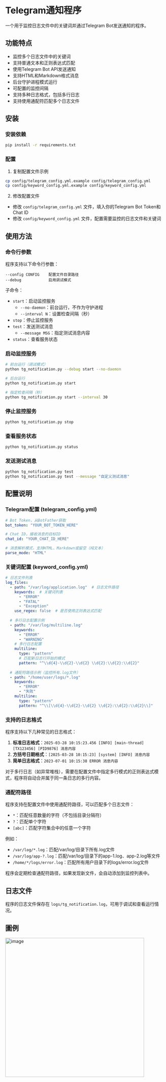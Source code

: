 # Telegram通知程序

一个用于监控日志文件中的关键词并通过Telegram Bot发送通知的程序。

## 功能特点

- 监控多个日志文件中的关键词
- 支持普通文本和正则表达式匹配
- 使用Telegram Bot API发送通知
- 支持HTML和Markdown格式消息
- 后台守护进程模式运行
- 可配置的监控间隔
- 支持多种日志格式，包括多行日志
- 支持使用通配符匹配多个日志文件

## 安装

### 安装依赖

```bash
pip install -r requirements.txt
```

### 配置

1. 复制配置文件示例

```bash
cp config/telegram_config.yml.example config/telegram_config.yml
cp config/keyword_config.yml.example config/keyword_config.yml
```

2. 修改配置文件

- 修改 `config/telegram_config.yml` 文件，填入你的Telegram Bot Token和Chat ID
- 修改 `config/keyword_config.yml` 文件，配置需要监控的日志文件和关键词

## 使用方法

### 命令行参数

程序支持以下命令行参数：

```
--config CONFIG    配置文件目录路径
--debug            启用调试模式
```

子命令：

- `start`：启动监控服务
  - `--no-daemon`：前台运行，不作为守护进程
  - `--interval N`：设置检查间隔（秒）
- `stop`：停止监控服务
- `test`：发送测试消息
  - `--message MSG`：指定测试消息内容
- `status`：查看服务状态

### 启动监控服务

```bash
# 前台运行（调试模式）
python tg_notification.py --debug start --no-daemon

# 后台运行
python tg_notification.py start

# 指定检查间隔（秒）
python tg_notification.py start --interval 30
```

### 停止监控服务

```bash
python tg_notification.py stop
```

### 查看服务状态

```bash
python tg_notification.py status
```

### 发送测试消息

```bash
python tg_notification.py test
python tg_notification.py test --message "自定义测试消息"
```

## 配置说明

### Telegram配置 (telegram_config.yml)

```yaml
# Bot Token，从BotFather获取
bot_token: "YOUR_BOT_TOKEN_HERE"

# Chat ID，接收消息的目标ID
chat_id: "YOUR_CHAT_ID_HERE"

# 消息解析模式，支持HTML、Markdown或留空（纯文本）
parse_mode: "HTML"
```

### 关键词配置 (keyword_config.yml)

```yaml
# 日志文件列表
log_files:
  - path: "/var/log/application.log"  # 日志文件路径
    keywords:  # 关键词列表
      - "ERROR"
      - "FATAL"
      - "Exception"
    use_regex: false  # 是否使用正则表达式匹配
    
  # 多行日志配置示例
  - path: "/var/log/multiline.log"
    keywords:
      - "ERROR"
      - "WARNING"
    # 多行日志配置
    multiline:
      type: "pattern"
      # 匹配新日志行开始的模式
      pattern: "^\\d{4}-\\d{2}-\\d{2} \\d{2}:\\d{2}:\\d{2}"
      
  # 通配符路径示例（监控所有.log文件）
  - path: "/home/user/logs/*.log"
    keywords:
      - "ERROR"
      - "失败"
    multiline:
      type: "pattern"
      pattern: "^\\[\\d{4}-\\d{2}-\\d{2} \\d{2}:\\d{2}:\\d{2}\\]"
```

### 支持的日志格式

程序支持以下几种常见的日志格式：

1. **标准日志格式**：`2025-03-28 10:15:23.456 [INFO] [main-thread] [TX123456] [PID9876] 消息内容`
2. **方括号日期格式**：`[2025-03-28 10:15:23] [system] [INFO] 消息内容`
3. **简单日志格式**：`2023-07-01 10:15:38 ERROR 消息内容`

对于多行日志（如异常堆栈），需要在配置文件中指定多行模式的正则表达式模式，程序将自动合并属于同一条日志的多行内容。

### 通配符路径

程序支持在配置文件中使用通配符路径，可以匹配多个日志文件：

- `*`：匹配任意数量的字符（不包括目录分隔符）
- `?`：匹配单个字符
- `[abc]`：匹配字符集合中的任意一个字符

例如：
- `/var/log/*.log`：匹配/var/log/目录下所有.log文件
- `/var/log/app-?.log`：匹配/var/log/目录下的app-1.log、app-2.log等文件
- `/home/*/logs/error.log`：匹配所有用户目录下的logs/error.log文件

程序会定期检查通配符路径，如果发现新文件，会自动添加到监控列表中。

## 日志文件

程序的日志文件保存在 `logs/tg_notification.log`，可用于调试和查看运行情况。

## 圖例
<img width="437" alt="image" src="https://github.com/user-attachments/assets/61366379-5225-4a4d-aad5-eae8401a50b3" />


